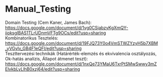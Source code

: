 # Manual_Testing

Domain Testing (Cem Kaner, James Bach): https://docs.google.com/document/d/1vg0CSjabzyKgXmQY-iioksglBAS1TLrUDnmVFTg9OCs/edit?usp=sharing </br>
Kombinatorikus Tesztelés: https://docs.google.com/document/d/19FJQ73Y0o4VmSTWZYzyH5b7XBM_yVGylv_GB4F1eQFI/edit?usp=sharing </br>
Teszttervezési technikák (Határérték-elemzés és ekvivalencia osztályozás, Ok-hatás analízis, Állapot átmenet teszt): https://docs.google.com/document/d/1nxQe73YMaU6TxrPtSMwSwwy3mZElvkbLyLlhB0xzj64/edit?usp=sharing
